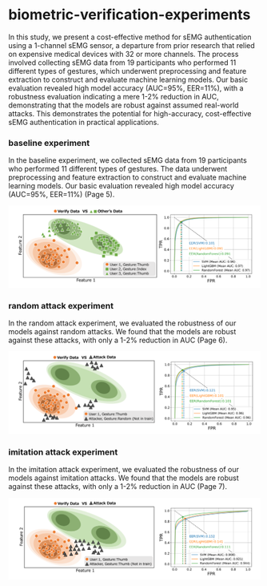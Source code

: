 # biometric-verification-experiments

In this study, we present a cost-effective method for sEMG authentication using a 1-channel sEMG sensor, a departure from prior research that relied on expensive medical devices with 32 or more channels. The process involved collecting sEMG data from 19 participants who performed 11 different types of gestures, which underwent preprocessing and feature extraction to construct and evaluate machine learning models. Our basic evaluation revealed high model accuracy (AUC=95%, EER=11%), with a robustness evaluation indicating a mere 1-2% reduction in AUC, demonstrating that the models are robust against assumed real-world attacks. This demonstrates the potential for high-accuracy, cost-effective sEMG authentication in practical applications.


### baseline experiment

In the baseline experiment, we collected sEMG data from 19 participants who performed 11 different types of gestures. The data underwent preprocessing and feature extraction to construct and evaluate machine learning models. Our basic evaluation revealed high model accuracy (AUC=95%, EER=11%) (Page 5).

![figre1.](figs/baseline.png)

### random attack experiment

In the random attack experiment, we evaluated the robustness of our models against random attacks. We found that the models are robust against these attacks, with only a 1-2% reduction in AUC (Page 6).

![figre2.](figs/random_attack.png)

### imitation attack experiment

In the imitation attack experiment, we evaluated the robustness of our models against imitation attacks. We found that the models are robust against these attacks, with only a 1-2% reduction in AUC (Page 7).

![figure3.](figs/imitation_attack.png)
